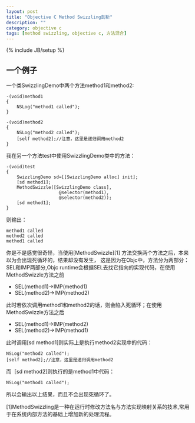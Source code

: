 ```yaml
---
layout: post
title: "Objective C Method Swizzling剖析"
description: ""
category: objective c
tags: [method swizzling, objective c, 方法混合]
---
```

{% include JB/setup %}


## 一个例子

一个类SwizzlingDemo中两个方法method1和method2:

	-(void)method1
	{
		NSLog("method1 called");
	}

	-(void)method2
	{
		NSLog("method2 called");
		[self method2];//注意，这里是递归调用method2
	}

我在另一个方法test中使用SwizzlingDemo类中的方法：
	
	-(void)test
	{
		SwizzlingDemo sd=[[SwizzlingDemo alloc] init];
		[sd method1];
		MethodSwizzle([SwizzlingDemo class],
						@selector(method1),
						@selector(method2));
		[sd method1];
	}

  则输出：

  	method1 called
	method2 called
	method1 called

你是不是感觉很奇怪，当使用[MethodSwizzle][1] 方法交换两个方法之后，本来以为会出现死循环的，结果却没有发生，
这是因为在Objc中，方法分为两部分：SEL和IMP两部分,Objc runtime会根据SEL去找它指向的实现代码，在使用MethodSwizzle方法之前

* SEL(method1)->IMP(method1)
* SEL(method2)->IMP(method2)

此时若依次调用method1和method2的话，则会陷入死循环；在使用MethodSwizzle方法之后

* SEL(method1)->IMP(method2)
* SEL(method2)->IMP(method1)

此时调用[sd method1]则实际上是执行method2实现中的代码：

	NSLog("method2 called");
	[self method2];//注意，这里是递归调用method2

而［sd method2]则执行的是method1中代码：

	NSLog("method1 called");

所以会输出以上结果，而且不会出现死循环了。

[1]MethodSwizzling是一种在运行时修改方法名与方法实现映射关系的技术,常用于在系统内部方法的基础上增加新的处理流程。

